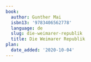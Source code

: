 ```yaml
---
book:
  author: Gunther Mai
  isbn13: '9783406562778'
  language: de
  slug: die-weimarer-republik
  title: Die Weimarer Republik
plan:
  date_added: '2020-10-04'
---
```

